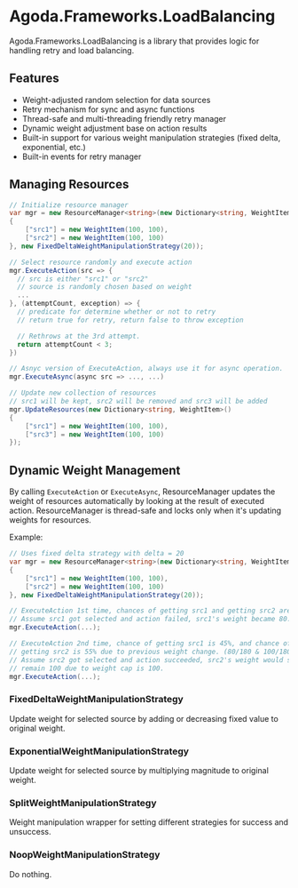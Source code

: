 # Agoda.Frameworks.LoadBalancing

Agoda.Frameworks.LoadBalancing is a library that provides logic for handling retry and load balancing.

## Features

- Weight-adjusted random selection for data sources
- Retry mechanism for sync and async functions
- Thread-safe and multi-threading friendly retry manager
- Dynamic weight adjustment base on action results
- Built-in support for various weight manipulation strategies (fixed delta, exponential, etc.)
- Built-in events for retry manager

## Managing Resources

```c#
// Initialize resource manager
var mgr = new ResourceManager<string>(new Dictionary<string, WeightItem>()
{
    ["src1"] = new WeightItem(100, 100),
    ["src2"] = new WeightItem(100, 100)
}, new FixedDeltaWeightManipulationStrategy(20));

// Select resource randomly and execute action
mgr.ExecuteAction(src => {
  // src is either "src1" or "src2"
  // source is randomly chosen based on weight
  ...
}, (attemptCount, exception) => {
  // predicate for determine whether or not to retry
  // return true for retry, return false to throw exception

  // Rethrows at the 3rd attempt.
  return attemptCount < 3;
})

// Asnyc version of ExecuteAction, always use it for async operation.
mgr.ExecuteAsync(async src => ..., ...)

// Update new collection of resources
// src1 will be kept, src2 will be removed and src3 will be added
mgr.UpdateResources(new Dictionary<string, WeightItem>()
{
    ["src1"] = new WeightItem(100, 100),
    ["src3"] = new WeightItem(100, 100)
});
```

## Dynamic Weight Management

By calling `ExecuteAction` or `ExecuteAsync`, ResourceManager updates the weight of resources automatically by looking at the result of executed action. ResourceManager is thread-safe and locks only when it's updating weights for resources.

Example:

```c#
// Uses fixed delta strategy with delta = 20
var mgr = new ResourceManager<string>(new Dictionary<string, WeightItem>()
{
    ["src1"] = new WeightItem(100, 100),
    ["src2"] = new WeightItem(100, 100)
}, new FixedDeltaWeightManipulationStrategy(20));

// ExecuteAction 1st time, chances of getting src1 and getting src2 are both 50%.
// Assume src1 got selected and action failed, src1's weight became 80.
mgr.ExecuteAction(...);

// ExecuteAction 2nd time, chance of getting src1 is 45%, and chance of
// getting src2 is 55% due to previous weight change. (80/180 & 100/180)
// Assume src2 got selected and action succeeded, src2's weight would still
// remain 100 due to weight cap is 100.
mgr.ExecuteAction(...);
```

### FixedDeltaWeightManipulationStrategy

Update weight for selected source by adding or decreasing fixed value to original weight.

### ExponentialWeightManipulationStrategy

Update weight for selected source by multiplying magnitude to original weight.

### SplitWeightManipulationStrategy

Weight manipulation wrapper for setting different strategies for success and unsuccess.

### NoopWeightManipulationStrategy

Do nothing.
